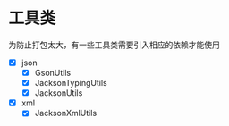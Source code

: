 # 工具类

为防止打包太大，有一些工具类需要引入相应的依赖才能使用

-   [x] json
    -   [x] GsonUtils
    -   [x] JacksonTypingUtils
    -   [x] JacksonUtils

-   [x] xml
    -   [x] JacksonXmlUtils
